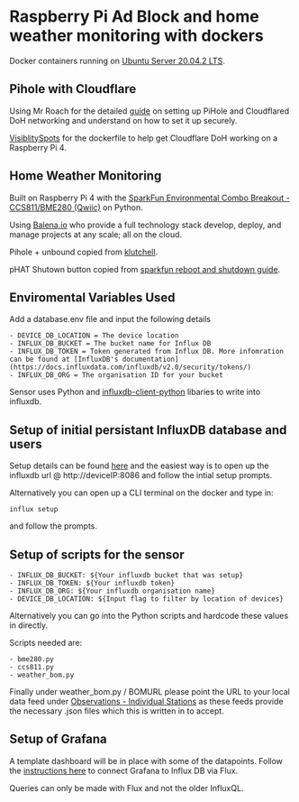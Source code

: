 # Raspberry Pi Ad Block and home weather monitoring with dockers

Docker containers running on [Ubuntu Server 20.04.2 LTS](https://ubuntu.com/download/raspberry-pi).

## Pihole with Cloudflare

Using Mr Roach for the detailed [guide](http://mroach.com/2020/08/pi-hole-and-cloudflared-with-docker/#background-and-pre-configuration) on setting up PiHole and Cloudflared DoH networking and understand on how to set it up securely.

[VisiblitySpots](https://github.com/visibilityspots/dockerfile-cloudflared) for the dockerfile to help get Cloudflare DoH working on a Raspberry Pi 4.

## Home Weather Monitoring

Built on Raspberry Pi 4 with the [SparkFun Environmental Combo Breakout - CCS811/BME280 (Qwiic)](https://github.com/sparkfun/Qwiic_BME280_CCS811_Combo) on Python.

Using [Balena.io](http://balena.io/) who provide a full technology stack develop, deploy, and manage projects at any scale; all on the cloud.

Pihole + unbound copied from [klutchell](https://github.com/klutchell/balena-pihole).

pHAT Shutown button copied from [sparkfun reboot and shutdown guide](https://learn.sparkfun.com/tutorials/raspberry-pi-safe-reboot-and-shutdown-button/all).

## Enviromental Variables Used

Add a database.env file and input the following details

    - DEVICE_DB_LOCATION = The device location
    - INFLUX_DB_BUCKET = The bucket name for Influx DB
    - INFLUX_DB_TOKEN = Token generated from Influx DB. More infomration can be found at [InfluxDB's documentation](https://docs.influxdata.com/influxdb/v2.0/security/tokens/)
    - INFLUX_DB_ORG = The organisation ID for your bucket

Sensor uses Python and [influxdb-client-python](https://github.com/influxdata/influxdb-client-python) libaries to write into influxdb.

## Setup of initial persistant InfluxDB database and users

Setup details can be found [here](https://docs.influxdata.com/influxdb/v2.0/reference/cli/influx/setup/) and the easiest way is to open up the influxdb url @ http://deviceIP:8086 and follow the intial setup prompts.

Alternatively you can open up a CLI terminal on the docker and type in:

    influx setup 

and follow the prompts.

## Setup of scripts for the sensor

    - INFLUX_DB_BUCKET: ${Your influxdb bucket that was setup}
    - INFLUX_DB_TOKEN: ${Your influxdb token} 
    - INFLUX_DB_ORG: ${Your influxdb organisation name}
    - DEVICE_DB_LOCATION: ${Input flag to filter by location of devices}

Alternatively you can go into the Python scripts and hardcode these values in directly.

Scripts needed are:

    - bme280.py
    - ccs811.py
    - weather_bom.py

Finally under weather_bom.py / BOMURL please point the URL to your local data feed under [Observations - Individual Stations](http://www.bom.gov.au/catalogue/data-feeds.shtml) as these feeds provide the necessary .json files which this is written in to accept.

## Setup of Grafana

A template dashboard will be in place with some of the datapoints. Follow the [instructions here](https://grafana.com/docs/grafana/latest/datasources/influxdb/) to connect Grafana to Influx DB via Flux.

Queries can only be made with Flux and not the older InfluxQL.